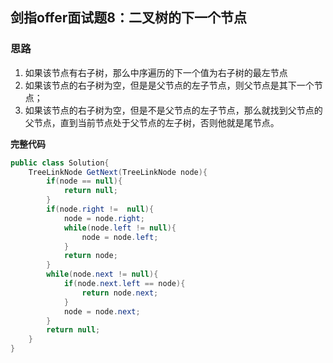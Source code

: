 ## 剑指offer面试题8：二叉树的下一个节点

### 思路

1. 如果该节点有右子树，那么中序遍历的下一个值为右子树的最左节点 
2. 如果该节点的右子树为空，但是是父节点的左子节点，则父节点是其下一个节点；
3. 如果该节点的右子树为空，但是不是父节点的左子节点，那么就找到父节点的父节点，直到当前节点处于父节点的左子树，否则他就是尾节点。

**完整代码**

~~~java
public class Solution{
    TreeLinkNode GetNext(TreeLinkNode node){
        if(node == null){
            return null;
        }
        if(node.right !=  null){
            node = node.right;
            while(node.left != null){
                node = node.left;
            }
            return node;
        }
        while(node.next != null){
            if(node.next.left == node){
                return node.next;
            }
            node = node.next;
        }
        return null;
    }
}
~~~


